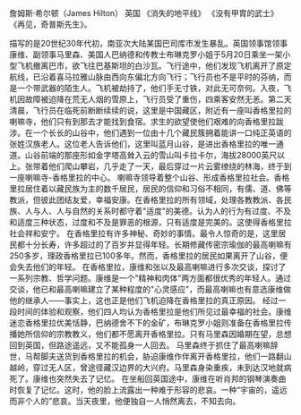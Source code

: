 詹姆斯·希尔顿（James Hilton） 英国 《消失的地平线》 《没有甲胄的武士》 《再见，奇普斯先生》。

描写的是20世纪30年代初，南亚次大陆某国巴司库市发生暴乱。英国领事馆领事康维、副领事马里森、美国人巴纳德和传教士布琳克罗小姐于5月20日乘坐一架小型飞机撤离巴市，欲飞往巴基斯坦的白沙瓦。飞行途中，他们发现飞机离开了原定航线，已沿着喜马拉雅山脉由西向东偏北方向飞行；飞行员也不是平时的芬纳，而是一个带武器的陌生人。飞机被劫持了，他们手无寸铁，对此无可奈何。入夜，飞机因故障被迫降在荒无人烟的雪原上，飞行员受了重伤，四乘客安然无恙。第二天清晨，飞行员在临死前断断续续的说，这里是中国藏区，附近有一座叫香格里拉的喇嘛寺，他们只有到那去才能找到食宿。求生的欲望使他们艰难的向香格里拉跋涉。在一个长长的山谷中，他们遇到一位由十几个藏民簇拥着能讲一口纯正英语的张姓汉族老人。这位老人告诉他们，这里叫蓝月山谷，是进出香格里拉的唯一通道。山谷前端的那座形如金字塔高耸入云的雪山叫卡拉卡尔，海拔28000英尺以上。张带着他们爬山攀岩，几乎走了一天，最后穿过一片云雾缭绕的林海，终于到一座喇嘛寺-香格里拉的中心。
喇嘛寺领导着整个山谷、形成香格里拉社会。香格里拉居住着以藏民族为主的数千居民，居民的信仰和习俗不相同，有儒、道、佛等教派，但彼此团结友爱，幸福安康。在香格里拉的所有领域，处理各教教派、各民族、人与人、人与自然的关系时都守着"适度"的美德。认为人的行为有过度、不及和适度三种状态，过度和不及是罪恶的根源，只有适度是完美的。这使得香格里拉社会祥和安宁。
在香格里拉有许多神秘、奇妙的事情。最令人惊奇的是，这里居民都十分长寿，许多超过的了百岁并显得年轻。长期修藏传密宗瑜伽的最高喇嘛有250多岁，理政香格里拉已100多年。然而，香格里拉的居民如果离开了山谷，便会失去他们的年轻。
在香格里拉，康维和张以及最高喇嘛进行多次交谈，探讨了一系列宗教、哲学问题。康维是一个"精神和肉体"两方面都很优秀的年轻人。通过交谈，他已和最高喇嘛建立了某种程度的"心灵感应"，而最高喇嘛也有意选康维做他的继承人——事实上，这也正是他们飞机迫降在香格里拉的真正原因。
经过一段时间的体验和观察，他们四人均认为香格里拉是他们所见过最幸福的社会。康维迷恋香格里拉优美恬静，巴纳德舍不下的金矿，布琳克罗小姐则准备在香格里拉传播她所信仰的宗教教义，他们都不愿离开香格里拉。只有马里森因婚期在望，总想回到英国，但路途遥远，又不能孤身一人回去。
马里森终于抓住了最高喇嘛辞世，马帮脚夫送货到香格里拉的机会，胁迫康维作伴离开香格里拉，他们一路翻山越岭，穿过无人区，曾途径藏汉边界的大兴府。马里森身染重疾，未到达汉地就病死了。康维也突然失去了记忆。
在坐船回英国途中，康维在听肖邦的钢琴演奏曲时恢复了记忆。这时，他的脸上流露出一种难于形容的悲哀。一种“宇宙的，遥远而非个人的”悲哀。当天夜里，他便独自一人悄然离去，不知去向。
